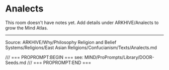 # Analects

This room doesn't have notes yet. Add details under ARKHIVE/Analects to grow the Mind Atlas.

---
Source: ARKHIVE/Why/Philosophy Religion and Belief Systems/Religions/East Asian Religions/Confucianism/Texts/Analects.md

/// === PROPROMPT:BEGIN ===
see: MIND/ProPrompts/Library/DOOR-Seeds.md
/// === PROPROMPT:END ===
